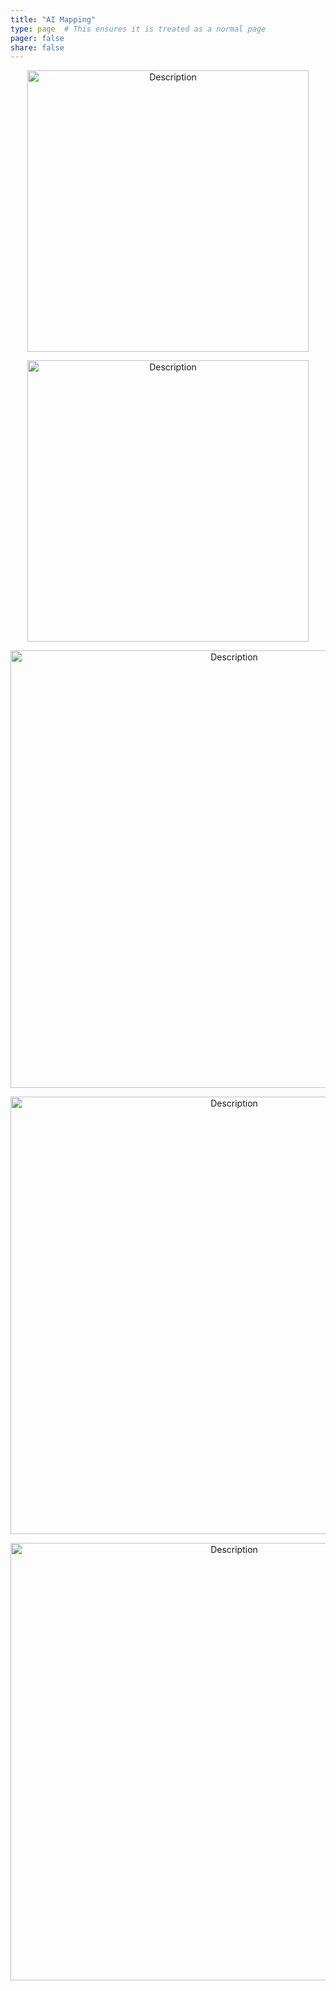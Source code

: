 ```yaml
---
title: "AI Mapping"
type: page  # This ensures it is treated as a normal page
pager: false
share: false
---
```



<p align="center">
  <img src="/media/golf_course_trees.png" alt="Description" width="450">
</p>


<p align="center">
  <img src="/media/yuma_lettuce_detect.png" alt="Description" width="450">
</p>

<p align="center">
  <img src="/media/segment.png" alt="Description" width="700">
</p>

<p align="center">
  <img src="/media/ml_tasks.png" alt="Description" width="700">
</p>

<p align="center">
  <img src="/media/person_detect.png" alt="Description" width="700">
</p>

